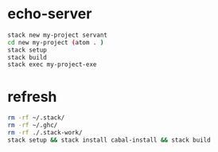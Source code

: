# echo-server
```bash
stack new my-project servant
cd new my-project (atom . )
stack setup
stack build
stack exec my-project-exe
```


# refresh
```bash
rm -rf ~/.stack/
rm -rf ~/.ghc/
rm -rf ./.stack-work/
stack setup && stack install cabal-install && stack build
```
